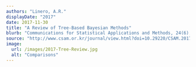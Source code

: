 ```yaml
---
authors: "Linero, A.R."
displayDate: "2017"
date: 2017-11-30
title: "A Review of Tree-Based Bayesian Methods"
blurb: "Communications for Statistical Applications and Methods, 24(6), 543-559"
source: "http://www.csam.or.kr/journal/view.html?doi=10.29220/CSAM.2017.24.6.543"
image:
  url: /images/2017-Tree-Review.jpg
  alt: "Comparisons"
---
```

